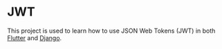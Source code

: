 # JWT

This project is used to learn how to use JSON Web Tokens (JWT) in both
[Flutter](https://flutter.dev/) and
[Django](https://www.djangoproject.com/).

